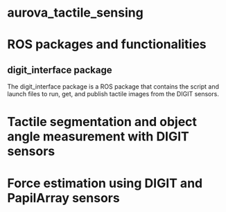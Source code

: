 # aurova_tactile_sensing

# ROS packages and functionalities

## digit_interface package
The digit_interface package is a ROS package that contains the script and launch files to run, get, and publish tactile images from the DIGIT sensors.

# Tactile segmentation and object angle measurement with DIGIT sensors

# Force estimation using DIGIT and PapilArray sensors
